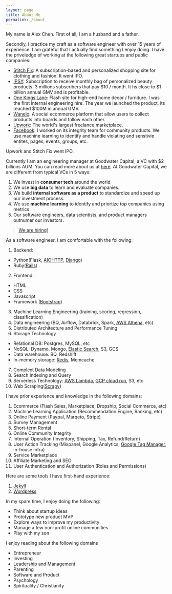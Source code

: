 ```yaml
---
layout: page
title: About Me
permalink: /about
---
```



My name is Alex Chen. First of all, I am a husband and a father. 

Secondly, I practice my craft as a software engineer with over 15 years of experience. I am grateful that I actually find something I enjoy doing. I have the priveledge of working at the following great startups and public companies:
  - [Stitch Fix](https://www.stitchfix.com/): A subscription-based and personalized shopping site for clothing and fashion. It went IPO.
  - [IPSY](https://www.ipsy.com/): Subscription to receive monthly bag of personalized beauty products. 3 millions subscribers that pay $10 / month. It hs close to $1 billion annual GMV and is profitable.
  - [One Kings Lane](https://www.onekingslane.com/): Flash site for high-end home decor / furniture. I was the first internal engineering hire. The year we launched the product, its reached $100M in annual GMV.
  - [Wanelo](https://wanelo.com/): A social ecommerce platform that allow users to collect products into boards and follow each other.
  - [Upwork](https://www.upwork.com/): The world's largest freelance marketplace.
  - [Facebook](https://www.facebook.com/): I worked on its integrity team for community products. We use machine learning to identify and handle violating and senstivie entites, pages, events, groups, etc.

Upwork and Stitch Fix went IPO. 

Currently I am an engineering manager at Goodwater Capital, a VC with $2 billions AUM. You can read more about us at [here](https://www.goodwatercap.com/about/). At Goodwater Capital, we are different from typical VCs in 5 ways: 
1. We invest in **consumer tech** around the world
1. We use **big data** to learn and evaluate companies.
2. We build **internal software as a product** to standardize and speed up our investment process. 
3. We use **machine learning** to identify and priortize top companies using metrics
4. Our software engineers, data scientists, and product managers outnumer our investors.

> [We are hiring!](https://jobs.lever.co/goodwatercap)

As a software engineer, I am comfortable with the following: 
1. Backend: 
  - Python(Flask, [AIOHTTP](https://docs.aiohttp.org/en/stable/), [Django](https://www.djangoproject.com/))
  - Ruby([Rails](https://rubyonrails.org/))  
2. Frontend: 
  - HTML
  - CSS
  - Javascript
  - Framework ([Bootstrap](https://getbootstrap.com/))
3. Machine Learning Engineering (training, scoring, regression, classification)
4. Data engineering (BQ, Airflow, Databrick, Spark, [AWS Athena](https://aws.amazon.com/athena/?whats-new-cards.sort-by=item.additionalFields.postDateTime&whats-new-cards.sort-order=desc), etc)
5. Distributed Architecture and Performance Tuning
6. Storage Technology
  - Relational DB: Postgres, MySQL, etc
  - NoSQL: Dynamo, Mongo, [Elastic Search](https://www.elastic.co/elasticsearch/), S3, GCS
  - Data warehouse: BQ, Redshift
  - In-memory storage: [Redis](https://redis.io/), Memcache 
7. Complext Data Modeling
8. Search Indexing and Query
9. Serverless Technology: [AWS Lambda](https://aws.amazon.com/lambda/), [GCP cloud run](https://cloud.google.com/run/), S3, etc
10. Web Scraping([Scrapy](https://scrapy.org/))

I have prior experience and knowledge in the following domains: 
1. Ecommerce (Flash Sales, Marketplace, Dropship, Social Commerce, etc)
2. Machine Learning Application (Recommendation Engine, Ranking, etc)
3. Online Payment (Paypal, Marqeto, Stripe)
3. Survey Management
4. Short-term Rental
5. Online Community Integrity
6. Internal Operation (Inventory, Shipping, Tax, Refund/Return)
7. User Action Tracking (Mixpanel, Google Analytics, [Google Tag Manager](https://marketingplatform.google.com/about/tag-manager/), in-house infra)
8. Service Marketplace
9. Affiliate Marketing and SEO
10. User Authentication and Authorization (Roles and Permissions)


Here are some tools I have first-hand experience: 
1. [Jekyll](https://jekyllrb.com/)
2. [Wordpress](https://wordpress.org/)

In my spare time, I enjoy doing the following:
  - Think about startup ideas
  - Prototype new product MVP
  - Explore ways to improve my productivity
  - Manage a few non-profit online communities
  - Play with my son

I enjoy reading about the following domains
  - Entrepreneur
  - Investing
  - Leadership and Management
  - Parenting
  - Software and Product
  - Psychology  
  - Spirituality / Christianity